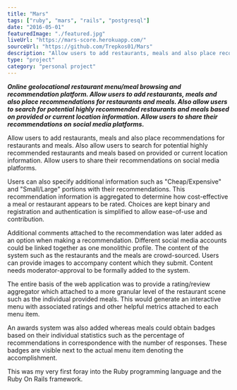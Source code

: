 ```yaml
---
title: "Mars"
tags: ["ruby", "mars", "rails", "postgresql"]
date: "2016-05-01"
featuredImage: "./featured.jpg"
liveUrl: "https://mars-score.herokuapp.com/"
sourceUrl: "https://github.com/Trepkos01/Mars"
description: "Allow users to add restaurants, meals and also place recommendations for restaurants and meals. Also allow users to search for potential highly recommended restaurants and meals based on provided or current location information. Allow users to share their recommendations on social media platforms."
type: "project"
category: "personal project"
---
```


***Online geolocational restaurant menu/meal browsing and recommendation platform. Allow users to add restaurants, meals and also place recommendations for restaurants and meals. Also allow users to search for potential highly recommended restaurants and meals based on provided or current location information. Allow users to share their recommendations on social media platforms.***

Allow users to add restaurants, meals and also place recommendations for restaurants and meals. Also allow users to search for potential highly recommended restaurants and meals based on provided or current location information. Allow users to share their recommendations on social media platforms.

Users can also specify additional information such as "Cheap/Expensive" and "Small/Large" portions with their recommendations. This recommendation information is aggregated to determine how cost-effective a meal or restaurant appears to be rated. Choices are kept binary and registration and authentication is simplified to allow ease-of-use and contribution.

Additional comments attached to the recommendation was later added as an option when making a recommendation. Different social media accounts could be linked together as one monolithic profile. The content of the system such as the restaurants and the meals are crowd-sourced. Users can provide images to accompany content which they submit. Content needs moderator-approval to be formally added to the system.

The entire basis of the web application was to provide a rating/review aggregator which attached to a more granular level of the restaurant scene such as the individual provided meals. This would generate an interactive menu with associated ratings and other helpful metrics attached to each menu item.  

An awards system was also added whereas meals could obtain badges based on their individual statistics such as the percentage of recommendations in correspondence with the number of responses. These badges are visible next to the actual menu item denoting the accomplishment.

This was my very first foray into the Ruby programming language and the Ruby On Rails framework.
